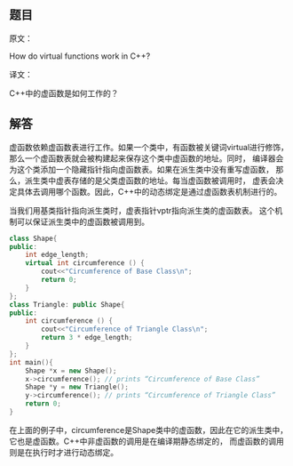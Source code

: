 ## 题目

原文：

How do virtual functions work in C++?

译文：

C++中的虚函数是如何工作的？

## 解答

虚函数依赖虚函数表进行工作。如果一个类中，有函数被关键词virtual进行修饰， 那么一个虚函数表就会被构建起来保存这个类中虚函数的地址。同时， 编译器会为这个类添加一个隐藏指针指向虚函数表。如果在派生类中没有重写虚函数， 那么，派生类中虚表存储的是父类虚函数的地址。每当虚函数被调用时， 虚表会决定具体去调用哪个函数。因此，C++中的动态绑定是通过虚函数表机制进行的。

当我们用基类指针指向派生类时，虚表指针vptr指向派生类的虚函数表。 这个机制可以保证派生类中的虚函数被调用到。

```cpp
class Shape{
public:
    int edge_length;
    virtual int circumference () {
        cout<<"Circumference of Base Class\n";
        return 0;
    }
};
class Triangle: public Shape{
public:
    int circumference () {
        cout<<"Circumference of Triangle Class\n";
        return 3 * edge_length;
    }
};
int main(){
    Shape *x = new Shape();
    x->circumference(); // prints “Circumference of Base Class”
    Shape *y = new Triangle();
    y->circumference(); // prints “Circumference of Triangle Class”
    return 0;
}

```

在上面的例子中，circumference是Shape类中的虚函数，因此在它的派生类中， 它也是虚函数。C++中非虚函数的调用是在编译期静态绑定的， 而虚函数的调用则是在执行时才进行动态绑定。